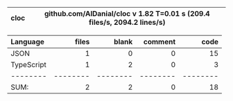 
cloc|github.com/AlDanial/cloc v 1.82  T=0.01 s (209.4 files/s, 2094.2 lines/s)
--- | ---

Language|files|blank|comment|code
:-------|-------:|-------:|-------:|-------:
JSON|1|0|0|15
TypeScript|1|2|0|3
--------|--------|--------|--------|--------
SUM:|2|2|0|18
